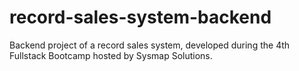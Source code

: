 # record-sales-system-backend
Backend project of a record sales system, developed during the 4th Fullstack Bootcamp hosted by Sysmap Solutions.
